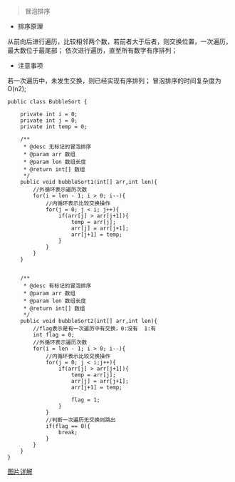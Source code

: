 >冒泡排序

- 排序原理

从前向后进行遍历，比较相邻两个数，若前者大于后者，则交换位置，一次遍历，最大数位于最尾部；
依次进行遍历，直至所有数字有序排列；

- 注意事项

若一次遍历中，未发生交换，则已经实现有序排列；
冒泡排序的时间复杂度为O(n2);

```
public class BubbleSort {
	
	private int i = 0;
	private int j = 0;
	private int temp = 0;
	
	/**
	 * @desc 无标记的冒泡排序
	 * @param arr 数组
	 * @param len 数组长度
	 * @return int[] 数组
	 */
	public void bubbleSort1(int[] arr,int len){
		//外循环表示遍历次数
		for(i = len - 1; i > 0; i--){
			//内循环表示比较交换操作
			for(j = 0; j < i; j++){
				if(arr[j] > arr[j+1]){
					temp = arr[j];
					arr[j] = arr[j+1];
					arr[j+1] = temp;
				}
			}
		}
	}
	
	
	/**
	 * @desc 有标记的冒泡排序
	 * @param arr 数组
	 * @param len 数组长度
	 * @return int[] 数组
	 */
	public void bubbleSort2(int[] arr,int len){
		//flag表示是有一次遍历中有交换，0:没有  1:有
		int flag = 0;
		//外循环表示遍历次数
		for(i = len - 1; i > 0; i--){
			//内循环表示比较交换操作
			for(j = 0; j < i;j++){
				if(arr[j] > arr[j+1]){
					temp = arr[j];
					arr[j] = arr[j+1];
					arr[j+1] = temp;
					
					flag = 1;
				}
			}
			//判断一次遍历无交换则跳出
			if(flag == 0){
				break;
			}
		}
	}
}
```

[图片详解](http://images.cnitblog.com/i/497634/201403/121521153545888.jpg)
